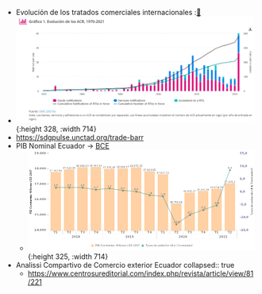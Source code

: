 - Evolución de los tratados  comerciales internacionales  :[🔗](https://sdgpulse.unctad.org/trade-barriers/)
- ![image.png](../assets/image_1638718468657_0.png){:height 328, :width 714}
- https://sdgpulse.unctad.org/trade-barr
- PIB  Nominal Ecuador →  [BCE ](https://sintesis.bce.fin.ec/BOE/OpenDocument/2109181649/OpenDocument/opendoc/openDocument.faces?logonSuccessful=true&shareId=0)
	- ![image.png](../assets/image_1638720767999_0.png){:height 325, :width 714}
- Analissi Compartivo de Comercio exterior Ecuador 
  collapsed:: true
	- https://www.centrosureditorial.com/index.php/revista/article/view/81/221